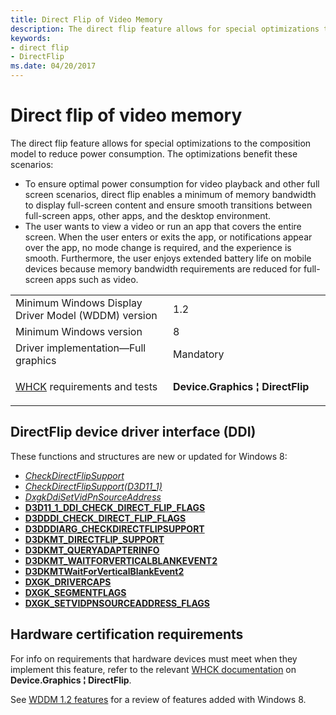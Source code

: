 ```yaml
---
title: Direct Flip of Video Memory
description: The direct flip feature allows for special optimizations to the composition model to reduce power consumption.
keywords:
- direct flip
- DirectFlip
ms.date: 04/20/2017
---
```


# Direct flip of video memory


The direct flip feature allows for special optimizations to the composition model to reduce power consumption. The optimizations benefit these scenarios:

-   To ensure optimal power consumption for video playback and other full screen scenarios, direct flip enables a minimum of memory bandwidth to display full-screen content and ensure smooth transitions between full-screen apps, other apps, and the desktop environment.
-   The user wants to view a video or run an app that covers the entire screen. When the user enters or exits the app, or notifications appear over the app, no mode change is required, and the experience is smooth. Furthermore, the user enjoys extended battery life on mobile devices because memory bandwidth requirements are reduced for full-screen apps such as video.

<table>
<colgroup>
<col width="50%" />
<col width="50%" />
</colgroup>
<tbody>
<tr class="odd">
<td align="left">Minimum Windows Display Driver Model (WDDM) version</td>
<td align="left">1.2</td>
</tr>
<tr class="even">
<td align="left">Minimum Windows version</td>
<td align="left">8</td>
</tr>
<tr class="odd">
<td align="left">Driver implementation—Full graphics</td>
<td align="left">Mandatory</td>
</tr>
<tr class="even">
<td align="left"><a href="/windows-hardware/test/hlk/windows-hardware-lab-kit" data-raw-source="[WHCK](/windows-hardware/test/hlk/windows-hardware-lab-kit)">WHCK</a> requirements and tests</td>
<td align="left"><p><strong>Device.Graphics ¦ DirectFlip</strong></p></td>
</tr>
</tbody>
</table>

 

## <span id="directflip"></span><span id="DIRECTFLIP"></span>


## <span id="DirectFlip_device_driver_interface__DDI_"></span><span id="directflip_device_driver_interface__ddi_"></span><span id="DIRECTFLIP_DEVICE_DRIVER_INTERFACE__DDI_"></span>DirectFlip device driver interface (DDI)


These functions and structures are new or updated for Windows 8:

-   [*CheckDirectFlipSupport*](/windows-hardware/drivers/ddi/d3dumddi/nc-d3dumddi-pfnd3dddi_checkdirectflipsupport)
-   [*CheckDirectFlipSupport(D3D11\_1)*](/windows-hardware/drivers/ddi/d3d10umddi/nc-d3d10umddi-pfnd3d11_1ddi_checkdirectflipsupport)
-   [*DxgkDdiSetVidPnSourceAddress*](/previous-versions/windows/hardware/drivers/ff560767(v=vs.85))
-   [**D3D11\_1\_DDI\_CHECK\_DIRECT\_FLIP\_FLAGS**](/windows-hardware/drivers/ddi/d3d10umddi/ne-d3d10umddi-d3d11_1_ddi_check_direct_flip_flags)
-   [**D3DDDI\_CHECK\_DIRECT\_FLIP\_FLAGS**](/windows-hardware/drivers/ddi/d3dumddi/ne-d3dumddi-d3dddi_check_direct_flip_flags)
-   [**D3DDDIARG\_CHECKDIRECTFLIPSUPPORT**](/windows-hardware/drivers/ddi/d3dumddi/ns-d3dumddi-_d3dddiarg_checkdirectflipsupport)
-   [**D3DKMT\_DIRECTFLIP\_SUPPORT**](/windows-hardware/drivers/ddi/d3dkmthk/ns-d3dkmthk-_d3dkmt_directflip_support)
-   [**D3DKMT\_QUERYADAPTERINFO**](/windows-hardware/drivers/ddi/d3dkmthk/ns-d3dkmthk-_d3dkmt_queryadapterinfo)
-   [**D3DKMT\_WAITFORVERTICALBLANKEVENT2**](/windows-hardware/drivers/ddi/d3dkmthk/ns-d3dkmthk-_d3dkmt_waitforverticalblankevent2)
-   [**D3DKMTWaitForVerticalBlankEvent2**](/windows-hardware/drivers/ddi/d3dkmthk/nf-d3dkmthk-d3dkmtwaitforverticalblankevent2)
-   [**DXGK\_DRIVERCAPS**](/windows-hardware/drivers/ddi/d3dkmddi/ns-d3dkmddi-_dxgk_drivercaps)
-   [**DXGK\_SEGMENTFLAGS**](/windows-hardware/drivers/ddi/d3dkmddi/ns-d3dkmddi-_dxgk_segmentflags)
-   [**DXGK\_SETVIDPNSOURCEADDRESS\_FLAGS**](/windows-hardware/drivers/ddi/d3dkmddi/ns-d3dkmddi-_dxgk_setvidpnsourceaddress_flags)

## <span id="Hardware_certification_requirements"></span><span id="hardware_certification_requirements"></span><span id="HARDWARE_CERTIFICATION_REQUIREMENTS"></span>Hardware certification requirements


For info on requirements that hardware devices must meet when they implement this feature, refer to the relevant [WHCK documentation](/windows-hardware/test/hlk/windows-hardware-lab-kit) on **Device.Graphics ¦ DirectFlip**.

See [WDDM 1.2 features](wddm-v1-2-features.md) for a review of features added with Windows 8.

